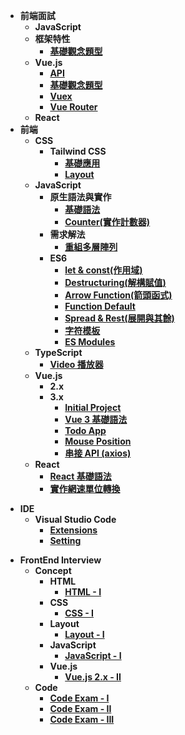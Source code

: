 <!-- 前端 -->
- **前端面試**
  - **JavaScript**
  - **框架特性**
    - [**基礎觀念題型**](FrontEnd-Interview/Framework/concept.md)
  - **Vue.js**
    - [**API**](FrontEnd-Interview/Vue.js/api.md)
    - [**基礎觀念題型**](FrontEnd-Interview/Vue.js/concept.md)
    - [**Vuex**](FrontEnd-Interview/Vue.js/vuex.md)
    - [**Vue Router**](FrontEnd-Interview/Vue.js/vue-router.md)
  - **React**
- **前端**
  - **CSS**
    - **Tailwind CSS**
      - [**基礎應用**](FrontEnd/CSS/TailwindCSS/basic.md)
      - [**Layout**](FrontEnd/CSS/TailwindCSS/layout.md)
  - **JavaScript**
    - **原生語法與實作**
      - [**基礎語法**](FrontEnd/JavaScript/Vanilla/grammar.md)
      - [**Counter(實作計數器)**](FrontEnd/JavaScript/Vanilla/counter.md)
    - **需求解法**
      - [**重組多層陣列**](FrontEnd/JavaScript/Solution/array-operating.md)
    - **ES6**
      - [**let & const(作用域)**](FrontEnd/JavaScript/ES6/let-const.md)
      - [**Destructuring(解構賦值)**](FrontEnd/JavaScript/ES6/destructuring.md)
      - [**Arrow Function(箭頭函式)**](FrontEnd/JavaScript/ES6/arrow-function.md)
      - [**Function Default**](FrontEnd/JavaScript/ES6/function-default.md)
      - [**Spread & Rest(展開與其餘)**](FrontEnd/JavaScript/ES6/spread-rest.md)
      - [**字符模板**](FrontEnd/JavaScript/ES6/template-strings.md)
      - [**ES Modules**](FrontEnd/JavaScript/ES6/es-modules.md)
  - **TypeScript**
    - [**Video 播放器**](FrontEnd/TypeScript/video.md)
  - **Vue.js**
    - **2.x**
    - **3.x**
      - [**Initial Project**](FrontEnd/Vue.js/3.x/initial.md)
      - [**Vue 3 基礎語法**](FrontEnd/Vue.js/3.x/grammar.md)
      - [**Todo App**](FrontEnd/Vue.js/3.x/todo.md)
      - [**Mouse Position**](FrontEnd/Vue.js/3.x/mouse-position.md)
      - [**串接 API (axios)**](FrontEnd/Vue.js/3.x/dog-api.md)
  - **React**
    - [**React 基礎語法**](FrontEnd/React/grammar.md)
    - [**實作網速單位轉換**](FrontEnd/React/speed.md)

<!-- 後端 -->
<!-- - **BackEnd**
  - **Node.js**
    - [**NVM 安裝**](BackEnd/Node.js/Vanilla/nvm.md)
    - [**基礎語法**](BackEnd/Node.js/Vanilla/grammar.md)
  - **PHP**
    - **語法與實作**
      - [**環境安裝與基礎語法**](BackEnd/PHP/Vanilla/grammar.md)
      - [**函式與物件**](BackEnd/PHP/Vanilla/function-object.md)
      - [**PHP 陣列操作方法**](BackEnd/PHP/Vanilla/array-operating.md)
    - **Laravel**
      - [**Composer**](BackEnd/PHP/Laravel/composer.md)
      - [**陣列操作**](BackEnd/PHP/Laravel/operating.md)
    - **WordPress**
      - [**專案建立**](BackEnd/PHP/WordPress/init-project.md) -->

<!-- 資料庫 -->
<!-- - **Database**
  - **MySQL**
    - **語法與實作**
      - [**環境安裝**](Database/MySQL/install.md) -->

<!-- 編輯器 -->
- **IDE**
  - **Visual Studio Code**
    - [**Extensions**](IDE/VSCode/extensions.md)
    - [**Setting**](IDE/VSCode/setting.md)

<!-- 計算機概論 -->
<!-- - **Computer**
  - **概論**
    - [**認識 WWW**](Computer/www.md) -->

<!-- 面試 -->
- **FrontEnd Interview**
  - **Concept**
    - **HTML**
      - [**HTML - I**](FrontEnd-Interview/HTML/html-I.md)
    - **CSS**
      - [**CSS - I**](FrontEnd-Interview/CSS/css-I.md)
    - **Layout**
      - [**Layout - I**](FrontEnd-Interview/Layout/layout-I.md)
    - **JavaScript**
      - [**JavaScript - I**](FrontEnd-Interview/JavaScript/javascript-I.md)
    - **Vue.js**
      - [**Vue.js 2.x - II**](FrontEnd-Interview/Vue.js(2.x)/vue.js-II.md)
  - **Code**
    - [**Code Exam - I**](FrontEnd-Interview/Code/code-I.md)
    - [**Code Exam - II**](FrontEnd-Interview/Code/code-II.md)
    - [**Code Exam - III**](FrontEnd-Interview/Code/code-III.md)
